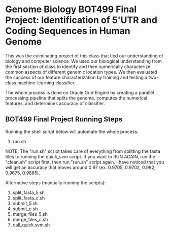 # Genome Biology BOT499 Final Project: Identification of 5'UTR and Coding Sequences in Human Genome 
This was the culminating project of this class that tied our understanding of biology and computer science. We used our biological understanding from the first section of class to identify and then numerically characterize common aspects of different genomic location types. We then evaluated the success of our feature characterization by training and testing a two-class machine-learning classifier.

The whole process is done on Oracle Grid Engine by creating a parallel processing pipeline that splits the genome, computes the numerical features, and determines accuracy of classifier.  

## BOT499 Final Project Running Steps
Running the shell script below will automate the whole process: 
1. run.sh

NOTE: The "run.sh" script takes care of everything from splitting the fasta files to running the quick_svm script.
If you want to RUN AGAIN, run the "clean.sh" script first, then run "run.sh" script again.
I have noticed that you will get an accuracy that moves around 0.97 (ex. 0.9705, 0.9702, 0.982, 0.9675, 0.9885). 

Alternative steps (manually running the scripts):
1. split_fasta_5.sh
2. split_fasta_c.sh
3. submit_5.sh
4. submit_c.sh
5. merge_files_5.sh
6. merge_files_c.sh
7. call_quick.svm.sh
